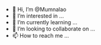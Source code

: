 - 👋 Hi, I’m @Mumnalao
- 👀 I’m interested in ...
- 🌱 I’m currently learning ...
- 💞️ I’m looking to collaborate on ...
- 📫 How to reach me ...

<!---
Mumnalao/Mumnalao is a ✨ special ✨ repository because its `README.md` (this file) appears on your GitHub profile.
You can click the Preview link to take a look at your changes.
--->
